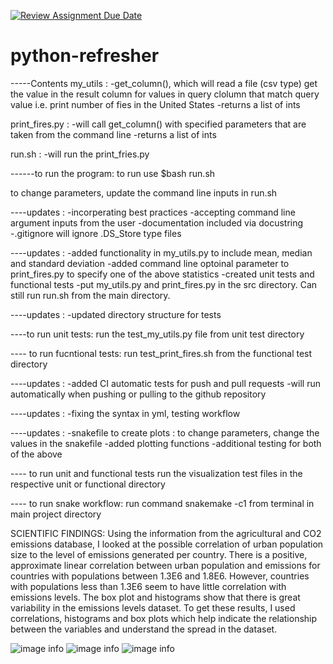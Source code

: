[![Review Assignment Due Date](https://classroom.github.com/assets/deadline-readme-button-24ddc0f5d75046c5622901739e7c5dd533143b0c8e959d652212380cedb1ea36.svg)](https://classroom.github.com/a/oQi7O4AA)
# python-refresher

-----Contents
my_utils :
-get_column(), which will read a file (csv type) get the value in the result column for values in query clolumn that match query value 
i.e. print number of fies in the United States
-returns a list of ints

print_fires.py : 
-will call get_column() with specified parameters that are taken from the command line
-returns a list of ints

run.sh :
-will run the print_fries.py


------to run the program:
to run use $bash run.sh

to change parameters, update the command line inputs in run.sh



----updates : 
-incorperating best practices 
-accepting command line argument inputs from the user
-documentation included via docustring
-.gitignore will ignore .DS_Store type files

----updates : 
-added functionality in my_utils.py to include mean, median and standard deviation 
-added command line optoinal parameter to print_fires.py to specify one of the above statistics
-created unit tests and functional tests
-put my_utils.py and print_fires.py in the src directory. Can still run run.sh from the main directory.

----updates : 
-updated directory structure for tests 

----to run unit tests: 
run the test_my_utils.py file from unit test directory

---- to run fucntional tests: 
run test_print_fires.sh from the functional test directory 


----updates : 
-added CI automatic tests for push and pull requests
-will run automatically when pushing or pulling to the github repository

----updates : 
-fixing the syntax in yml, testing workflow


----updates :
-snakefile to create plots : to change parameters, change the values in the snakefile
-added plotting functions
-additional testing for both of the above

---- to run unit and functional tests
run the visualization test files in the respective unit or functional directory

---- to run snake workflow:
run command snakemake -c1 from terminal in main project directory


SCIENTIFIC FINDINGS:
Using the information from the agricultural and CO2 emissions database, I looked at the possible correlation of urban population size to the level of emissions generated per country. There is a positive, approximate linear correlation between urban population and emissions for countries with populations between 1.3E6 and 1.8E6. However, countries with populations less than 1.3E6 seem to have little correlation with emissions levels. The box plot and histograms show that there is great variability in the emissions levels dataset. To get these results, I used correlations, histograms and box plots which help indicate the relationship between the variables and understand the spread in the dataset. 

![image info](./emis_box.png)
![image info](./emis_hist.png)
![image info](./upop_emis_corr.png)